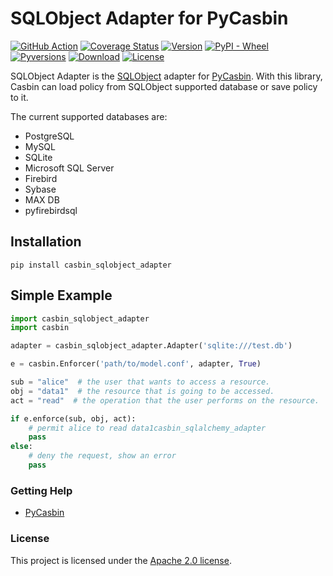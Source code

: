 SQLObject Adapter for PyCasbin
====

[![GitHub Action](https://github.com/pycasbin/sqlobject-adapter/workflows/build/badge.svg?branch=master)](https://github.com/pycasbin/sqlobject-adapter/actions)
[![Coverage Status](https://coveralls.io/repos/github/pycasbin/sqlobject-adapter/badge.svg)](https://coveralls.io/github/pycasbin/sqlobject-adapter)
[![Version](https://img.shields.io/pypi/v/casbin_sqlobject_adapter.svg)](https://pypi.org/project/casbin_sqlobject_adapter/)
[![PyPI - Wheel](https://img.shields.io/pypi/wheel/casbin_sqlobject_adapter.svg)](https://pypi.org/project/casbin_sqlobject_adapter/)
[![Pyversions](https://img.shields.io/pypi/pyversions/casbin_sqlobject_adapter.svg)](https://pypi.org/project/casbin_sqlobject_adapter/)
[![Download](https://img.shields.io/pypi/dm/casbin_sqlobject_adapter.svg)](https://pypi.org/project/casbin_sqlobject_adapter/)
[![License](https://img.shields.io/pypi/l/casbin_sqlobject_adapter.svg)](https://pypi.org/project/casbin_sqlobject_adapter/)

SQLObject Adapter is the [SQLObject](http://www.sqlobject.org/index.html) adapter for [PyCasbin](https://github.com/casbin/pycasbin). With this library, Casbin can load policy from SQLObject supported database or save policy to it.

The current supported databases are:

- PostgreSQL
- MySQL
- SQLite
- Microsoft SQL Server
- Firebird
- Sybase
- MAX DB
- pyfirebirdsql

## Installation

```
pip install casbin_sqlobject_adapter
```

## Simple Example

```python
import casbin_sqlobject_adapter
import casbin

adapter = casbin_sqlobject_adapter.Adapter('sqlite:///test.db')

e = casbin.Enforcer('path/to/model.conf', adapter, True)

sub = "alice"  # the user that wants to access a resource.
obj = "data1"  # the resource that is going to be accessed.
act = "read"  # the operation that the user performs on the resource.

if e.enforce(sub, obj, act):
    # permit alice to read data1casbin_sqlalchemy_adapter
    pass
else:
    # deny the request, show an error
    pass
```


### Getting Help

- [PyCasbin](https://github.com/casbin/pycasbin)

### License

This project is licensed under the [Apache 2.0 license](LICENSE).
